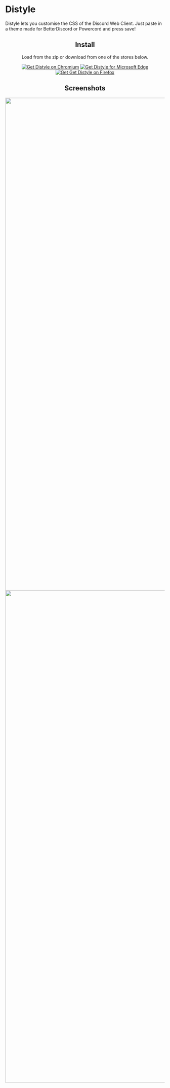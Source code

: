 # Distyle

Distyle lets you customise the CSS of the Discord Web Client. Just paste in a theme made for BetterDiscord or Powercord and press save! 

<div align="center">
  <h2>Install</h2>
  Load from the zip or download from one of the stores below.
  
  <a href="https://chrome.google.com/webstore/detail/distyle/ccnjkggejbdfeaddmcchebcnfpihloni"><img src="https://user-images.githubusercontent.com/585534/107280622-91a8ea80-6a26-11eb-8d07-77c548b28665.png" alt="Get Distyle on Chromium"></a>
  <a href="https://microsoftedge.microsoft.com/addons/detail/fjdmfeddmogjnbcejfdckmadajgfkmgl"><img src="https://user-images.githubusercontent.com/585534/107280673-a5ece780-6a26-11eb-9cc7-9fa9f9f81180.png" alt="Get Distyle for Microsoft Edge"></a>
  <a href="https://addons.mozilla.org/en-US/firefox/addon/distyle/"><img src="https://user-images.githubusercontent.com/585534/107280546-7b9b2a00-6a26-11eb-8f9f-f95932f4bfec.png" alt="Get Get Distyle on Firefox"></a> 
</div>

<div align="center">
  <h2>Screenshots</h2>
  <img width="1552" alt="Screen_Shot_2021-03-24_at_6 25 18_pm" src="https://user-images.githubusercontent.com/39117916/112394321-9fa19900-8d50-11eb-97c9-33807bf3df01.png">
  <img width="1552" alt="Screen_Shot_2021-03-24_at_6 25 42_pm" src="https://user-images.githubusercontent.com/39117916/112394327-a0d2c600-8d50-11eb-9416-4aa949088f9b.png">
</div>

